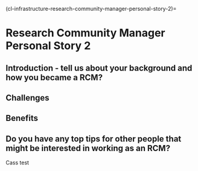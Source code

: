 (cl-infrastructure-research-community-manager-personal-story-2)=
# Research Community Manager Personal Story 2

## Introduction - tell us about your background and how you became a RCM?


## Challenges


## Benefits



## Do you have any top tips for other people that might be interested in  working as an RCM?

Cass test

